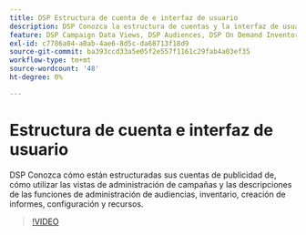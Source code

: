 ```yaml
---
title: DSP Estructura de cuenta de e interfaz de usuario
description: DSP Conozca la estructura de cuentas y la interfaz de usuario de la.
feature: DSP Campaign Data Views, DSP Audiences, DSP On Demand Inventory, DSP Private Inventory, DSP Deal IDs, DSP Custom Reports
exl-id: c7786a04-a0ab-4ae6-8d5c-da68713f18d9
source-git-commit: ba393ccd33a5e05f2e557f1161c29fab4a03ef35
workflow-type: tm+mt
source-wordcount: '48'
ht-degree: 0%

---
```


# Estructura de cuenta e interfaz de usuario

DSP Conozca cómo están estructuradas sus cuentas de publicidad de, cómo utilizar las vistas de administración de campañas y las descripciones de las funciones de administración de audiencias, inventario, creación de informes, configuración y recursos.

>[!VIDEO](https://video.tv.adobe.com/v/3412414?captions=spa)
